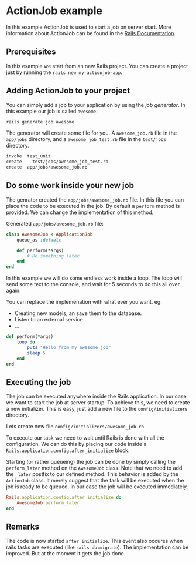 # ActionJob example

In this example ActionJob is used to start a job on server start.
More information about ActionJob can be found in the [Rails Documentation](http://edgeguides.rubyonrails.org/active_job_basics.html).

## Prerequisites

In this example we start from an new Rails project. You can create a project just by running the `rails new my-actionjob-app`.

## Adding ActionJob to your project

You can simply add a job to your application by using the _job generator_. In this example our job is called `awesome`.

```bash
rails generate job awesome
```

The generator will create some file for you. A `awesome_job.rb` file in the `app/jobs` directory, and a `awesome_job_test.rb` file in the `test/jobs` directory.

```bash
invoke  test_unit
create    test/jobs/awesome_job_test.rb
create  app/jobs/awesome_job.rb
```

## Do some work inside your new job

The genrator created the `app/jobs/awesome_job.rb` file. In this file you can place the code to be executed in the job. By default a `perform` method is provided. We can change the implementation of this method.

Generated `app/jobs/awesome_job.rb` file:
```Ruby
class AwesomeJob < ApplicationJob
    queue_as :default

    def perform(*args)
        # Do something later
    end
end
```

In this example we will do some endless work inside a loop. The loop will send some text to the console, and wait for 5 seconds to do this all over again.

You can replace the implemenation with what ever you want. eg:
* Creating new models, an save them to the database.
* Listen to an external service
* ...

```Ruby
def perform(*args)
    loop do
        puts "Hello from my awesome job"
        sleep 5
    end
end
```

## Executing the job

The job can be executed anywhere inside the Rails application. In our case we want to start the job at server startup. To achieve this, we need to create a new initializer. This is easy, just add a new file to the `config/initializers` directory.

Lets create new file `config/initializers/awesome_job.rb`

To execute our task we need to wait until Rails is done with all the configuration. We can do this by placing our code inside a `Rails.application.config.after_initialize` block.

Starting (or rather queueing) the job can be done by simply calling the `perform_later` method on the `AwesomeJob` class. Note that we need to add the `_later` postfix to our defined method. This behavior is added by the `ActionJob` class. It merely suggest that the task will be executed when the job is ready to be queued. In our case the job will be executed immediately.

```ruby
Rails.application.config.after_initialize do
    AwesomeJob.perform_later
end
```

## Remarks

The code is now started `after_initialize`. This event also occures when rails tasks are executed (like `rails db:migrate`). The implementation can be improved. But at the moment it gets the job done.
